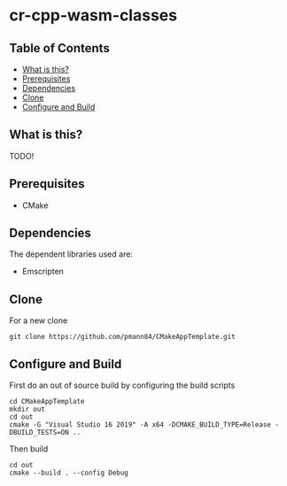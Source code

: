 # cr-cpp-wasm-classes
## Table of Contents
- [What is this?](#what-is-this)
- [Prerequisites](#prerequisites)
- [Dependencies](#dependencies)
- [Clone](#clone)
- [Configure and Build](#configure-and-build)

## What is this?
TODO!

## Prerequisites
- CMake

## Dependencies
The dependent libraries used are:
- Emscripten

## Clone
For a new clone
```
git clone https://github.com/pmann84/CMakeAppTemplate.git
```

## Configure and Build
First do an out of source build by configuring the build scripts
```
cd CMakeAppTemplate
mkdir out
cd out
cmake -G "Visual Studio 16 2019" -A x64 -DCMAKE_BUILD_TYPE=Release -DBUILD_TESTS=ON ..
```
Then build
```
cd out 
cmake --build . --config Debug
```

